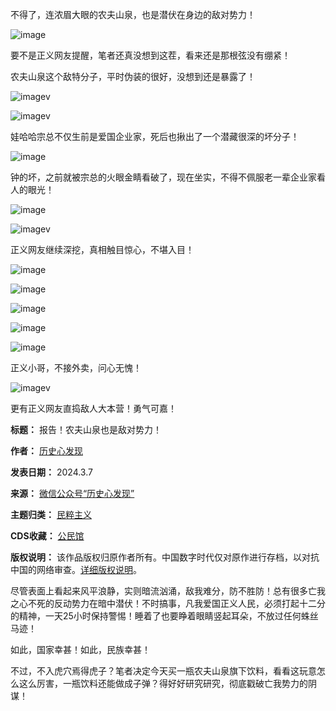 不得了，连浓眉大眼的农夫山泉，也是潜伏在身边的敌对势力！


![image](https://chinadigitaltimes.net/chinese/files/2024/03/post-705691-65e986cac9216.png)


要不是正义网友提醒，笔者还真没想到这茬，看来还是那根弦没有绷紧！


农夫山泉这个敌特分子，平时伪装的很好，没想到还是暴露了！


![imagev](https://chinadigitaltimes.net/chinese/files/2024/03/post-705691-65e986cadf814.png)


![imagev](https://chinadigitaltimes.net/chinese/files/2024/03/post-705691-65e986cae8423.png)


娃哈哈宗总不仅生前是爱国企业家，死后也揪出了一个潜藏很深的坏分子！


![image](https://chinadigitaltimes.net/chinese/files/2024/03/post-705691-65e986caf1cc6.png)


钟的坏，之前就被宗总的火眼金睛看破了，现在坐实，不得不佩服老一辈企业家看人的眼光！


![image](https://chinadigitaltimes.net/chinese/files/2024/03/post-705691-65e986cb0e777.png)


![imagev](https://chinadigitaltimes.net/chinese/files/2024/03/post-705691-65e986cb1aaf0.gif)


正义网友继续深挖，真相触目惊心，不堪入目！


![image](https://chinadigitaltimes.net/chinese/files/2024/03/post-705691-65e986cb24e6a.gif)


![image](https://chinadigitaltimes.net/chinese/files/2024/03/post-705691-65e986cb2da68.gif)


![image](https://chinadigitaltimes.net/chinese/files/2024/03/post-705691-65e986cb43fde.png)


![image](https://chinadigitaltimes.net/chinese/files/2024/03/post-705691-65e986cb5af5e.png)


![image](https://chinadigitaltimes.net/chinese/files/2024/03/post-705691-65e986cb68b0c.png)


正义小哥，不接外卖，问心无愧！


![imagev](https://chinadigitaltimes.net/chinese/files/2024/03/post-705691-65e986cb7f1a6.png)


更有正义网友直捣敌人大本营！勇气可嘉！




**标题：** 报告！农夫山泉也是敌对势力！  

**作者：** [历史心发现](https://chinadigitaltimes.net/space/历史心发现)  

**发表日期：** 2024.3.7  

**来源：** [微信公众号“历史心发现”](https://web.archive.org/web/https://mp.weixin.qq.com/s/X5wyJ_x7JydRh3i7FPq8nw)  

**主题归类：** [民粹主义](https://chinadigitaltimes.net/space/民粹主义)  

**CDS收藏：** [公民馆](https://chinadigitaltimes.net/space/%E5%85%AC%E6%B0%91%E9%A6%86)  

**版权说明：** 该作品版权归原作者所有。中国数字时代仅对原作进行存档，以对抗中国的网络审查。[详细版权说明](https://chinadigitaltimes.net/chinese/copyright)。


尽管表面上看起来风平浪静，实则暗流汹涌，敌我难分，防不胜防！总有很多亡我之心不死的反动势力在暗中潜伏！不时搞事，凡我爱国正义人民，必须打起十二分的精神，一天25小时保持警惕！睡着了也要睁着眼睛竖起耳朵，不放过任何蛛丝马迹！


如此，国家幸甚！如此，民族幸甚！


不过，不入虎穴焉得虎子？笔者决定今天买一瓶农夫山泉旗下饮料，看看这玩意怎么这么厉害，一瓶饮料还能做成子弹？得好好研究研究，彻底戳破亡我势力的阴谋！

